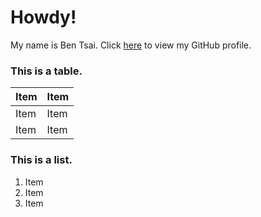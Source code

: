 # Howdy!

My name is Ben Tsai. Click [here](https://github.com/benxtsai) to view my GitHub profile.

### This is a table.
| Item        | Item        |
| ----------- | ----------- |
| Item        | Item        |
| Item        | Item        |

### This is a list.
1. Item
2. Item
3. Item
